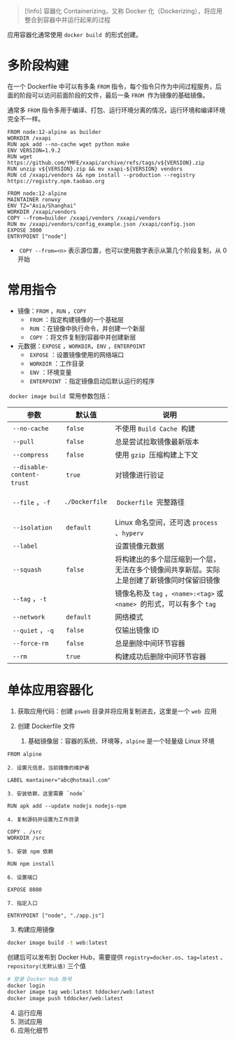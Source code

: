 >[!info] 容器化
>Containerizing，又称 Docker 化（Dockerizing），将应用整合到容器中并运行起来的过程

应用容器化通常使用 `docker build` ​ 的形式创建。
# 多阶段构建

在一个 Dockerfile 中可以有多条 `FROM` ​ 指令，每个指令只作为中间过程服务，后面的阶段可以访问前面阶段的文件，最后一条 `FROM` ​ 作为镜像的基础镜像。

通常多 `FROM` ​ 指令多用于编译、打包、运行环境分离的情况，运行环境和编译环境完全不一样。

```docker
FROM node:12-alpine as builder
WORKDIR /xxapi
RUN apk add --no-cache wget python make
ENV VERSION=1.9.2
RUN wget https://github.com/YMFE/xxapi/archive/refs/tags/v${VERSION}.zip
RUN unzip v${VERSION}.zip && mv xxapi-${VERSION} vendors
RUN cd /xxapi/vendors && npm install --production --registry https://registry.npm.taobao.org

FROM node:12-alpine
MAINTAINER ronwxy
ENV TZ="Asia/Shanghai"
WORKDIR /xxapi/vendors
COPY --from=builder /xxapi/vendors /xxapi/vendors
RUN mv /xxapi/vendors/config_example.json /xxapi/config.json
EXPOSE 3000
ENTRYPOINT ["node"]
```

* ​ `COPY --from=<n>` ​ 表示源位置，也可以使用数字表示从第几个阶段复制，从 0 开始
# 常用指令

* 镜像：`FROM` ​，`RUN` ​，`COPY` ​
    * ​ `FROM` ​：指定构建镜像的一个基础层
    * ​ `RUN` ​：在镜像中执行命令，并创建一个新层
    * ​ `COPY` ​：将文件复制到容器中并创建新层
* 元数据：`EXPOSE` ​，`WORKDIR` ​，`ENV` ​，`ENTERPOINT` ​
    * ​ `EXPOSE` ​：设置镜像使用的网络端口
    * ​ `WORKDIR` ​：工作目录
    * ​ `ENV` ​：环境变量
    * ​ `ENTERPOINT` ​：指定镜像启动后默认运行的程序

​ `docker image build` ​ 常用参数包括：

|参数|默认值|说明|
| ----------| --------| --------------------------------------------------------------------------------------------|
|​ `--no-cache` ​|​ `false` ​|不使用 `Build Cache` ​ 构建|
|​ `--pull` ​|​ `false` ​|总是尝试拉取镜像最新版本|
|​ `--compress` ​|​ `false` ​|使用 `gzip` ​ 压缩构建上下文|
|​ `--disable-content-trust` ​|​ `true` ​|对镜像进行验证|
|​ `--file` ​，`-f` ​|​ `./Dockerfile` ​|​ `Dockerfile` ​ 完整路径|
|​ `--isolation` ​|​ `default` ​|Linux 命名空间，还可选 `process` ​、`hyperv` ​|
|​ `--label` ​||设置镜像元数据|
|​ `--squash` ​|​ `false` ​|将构建出的多个层压缩到一个层，无法在多个镜像间共享新层。实际上是创建了新镜像同时保留旧镜像|
|​ `--tag` ​，`-t` ​||镜像名称及 `tag` ​，`<name>:<tag>` ​ 或 `<name>` ​ 的形式，可以有多个 `tag` ​|
|​ `--network` ​|​ `default` ​|网络模式|
|​ `--quiet` ​，`-q` ​|​ `false` ​|仅输出镜像 ID|
|​ `--force-rm` ​|​ `false` ​|总是删除中间环节容器|
|​ `--rm` ​|​ `true` ​|构建成功后删除中间环节容器|
# 单体应用容器化

1. 获取应用代码：创建 `psweb` ​ 目录并将应用复制进去，这里是一个 `web` ​ 应用
2. 创建 Dockerfile 文件

    1. 基础镜像层：容器的系统、环境等，`alpine` ​是一个轻量级 Linux 环境

```docker title:Dockerfile
FROM alpine
```
    
	2. 设置元信息，当前镜像的维护者

```docker docker title:Dockerfile
LABEL mantainer="abc@hotmail.com"
```

    3. 安装依赖，这里需要 `node` ​

  ```docker docker title:Dockerfile
  RUN apk add --update nodejs nodejs-npm
  ```
  
    4. 复制源码并设置为工作目录

```docker docker title:Dockerfile
COPY . /src
WORKDIR /src
```
        
    5. 安装 npm 依赖

```docker docker title:Dockerfile
RUN npm install
```
    
	6. 设置端口

```docker docker title:Dockerfile
EXPOSE 8080
```
    
	7. 指定入口

```docker docker title:Dockerfile
ENTRYPOINT ["node", "./app.js"]
```

3. 构建应用镜像

```bash
docker image build -t web:latest
```

创建后可以发布到 Docker Hub，需要提供 `registry=docker.os` ​、`tag=latest` ​、`repository(无默认值)` ​ 三个值

```bash
# 登录 Docker Hub 账号
docker login
docker image tag web:latest tddocker/web:latest
docker image push tddocker/web:latest
```

4. 运行应用
5. 测试应用
6. 应用化细节

